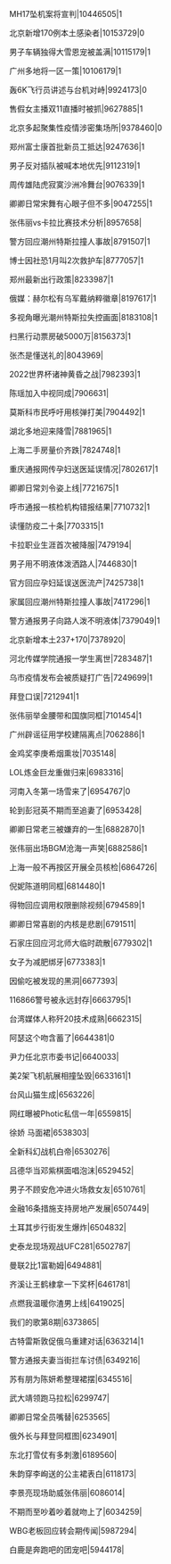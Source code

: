 MH17坠机案将宣判|10446505|1

北京新增170例本土感染者|10153729|0

男子车辆独得大雪恩宠被盖满|10115179|1

广州多地将一区一策|10106179|1

轰6K飞行员讲述与台机对峙|9924173|0

售假女主播双11直播时被抓|9627885|1

北京多起聚集性疫情涉密集场所|9378460|0

郑州富士康首批新员工抵达|9247636|1

男子反对插队被喊本地优先|9112319|1

周传雄陆虎寂寞沙洲冷舞台|9076339|1

卿卿日常宋舞有心眼子但不多|9047255|1

张伟丽vs卡拉比赛技术分析|8957658|

警方回应潮州特斯拉撞人事故|8791507|1

博士因社恐1月叫2次救护车|8777057|1

郑州最新出行政策|8233987|1

俄媒：赫尔松有乌军戴纳粹徽章|8197617|1

多视角曝光潮州特斯拉失控画面|8183108|1

扫黑行动票房破5000万|8156373|1

张杰是懂送礼的|8043969|

2022世界杯诸神黄昏之战|7982393|1

陈瑶加入中视同成|7906631|

莫斯科市民呼吁用核弹打美|7904492|1

湖北多地迎来降雪|7881965|1

上海二手房量价齐跌|7824748|1

重庆通报网传孕妇送医延误情况|7802617|1

卿卿日常刘令姿上线|7721675|1

呼市通报一核检机构错报结果|7710732|1

读懂防疫二十条|7703315|1

卡拉职业生涯首次被降服|7479194|

男子用不明液体泼洒路人|7446830|1

官方回应孕妇延误送医流产|7425738|1

家属回应潮州特斯拉撞人事故|7417296|1

警方通报男子向路人泼不明液体|7379049|1

北京新增本土237+170|7378920|

河北传媒学院通报一学生离世|7283487|1

乌市疫情发布会被质疑打广告|7249699|1

拜登口误|7212941|1

张伟丽举金腰带和国旗同框|7101454|1

广州辟谣征用学校建隔离点|7062886|1

金鸡奖李庚希烟熏妆|7035148|

LOL炼金巨龙重做归来|6983316|

河南入冬第一场雪来了|6954767|0

轮到彭冠英不期而至追妻了|6953428|

卿卿日常老三被嫌弃的一生|6882870|1

张伟丽出场BGM沧海一声笑|6882586|1

上海一般不再按区开展全员核检|6864726|

倪妮陈道明同框|6814480|1

得物回应调用权限删除视频|6794589|1

卿卿日常喜剧的内核是悲剧|6791511|

石家庄回应河北师大临时疏散|6779302|1

女子为减肥绑牙|6773383|1

因偷吃被发现的黑洞|6677393|

116866警号被永远封存|6663795|1

台湾媒体人称歼20技术成熟|6662315|

阿瑟这个吻含蓄了|6644381|0

尹力任北京市委书记|6640033|

美2架飞机航展相撞坠毁|6633161|1

台风山猫生成|6563226|

网红曝被Photic私信一年|6559815|

徐娇 马面裙|6538303|

全新科幻战机白帝|6530276|

吕德华当邓紫棋面唱泡沫|6529452|

男子不顾安危冲进火场救女友|6510761|

金融16条措施支持房地产发展|6507449|

土耳其步行街发生爆炸|6504832|

史泰龙现场观战UFC281|6502787|

曼联2比1富勒姆|6494881|

齐溪让王鹤棣拿一下奖杯|6461781|

点燃我温暖你渣男上线|6419025|

我们的歌第8期|6373865|

古特雷斯敦促俄乌重建对话|6363214|1

警方通报夫妻当街拦车讨债|6349216|

苏有朋为陈妍希整理裙摆|6345516|

武大靖领跑马拉松|6299747|

卿卿日常全员嘴替|6253565|

俄外长与拜登同框图|6234901|

东北打雪仗有多刺激|6189560|

朱韵穿李峋送的公主裙表白|6118173|

李景亮现场助威张伟丽|6086014|

不期而至吵着吵着就吻上了|6034259|

WBG老板回应转会期传闻|5987294|

白鹿是奔跑吧的团宠吧|5944178|

